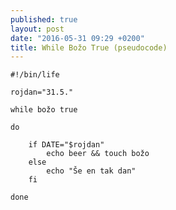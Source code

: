 ```yaml
---
published: true
layout: post
date: "2016-05-31 09:29 +0200"
title: While Božo True (pseudocode)
---
```


    #!/bin/life
    
    rojdan="31.5."
    
    while božo true 
    
    do
    
    	if DATE="$rojdan"
    	    echo beer && touch božo
    	else
            echo "Še en tak dan"
        fi

    done
